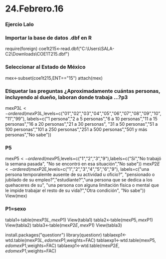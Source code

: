 # 24.Febrero.16
### Ejercio Lalo ###
### Importar la base de datos .dbf en R
require(foreign)
coe1t215<-read.dbf("C:\\Users\\SALA-C2\\Downloads\\COE1T215.dbf")

### Seleccionar al Estado de México
mex<-subset(coe1t215,ENT=="15") 
attach(mex)

### Etiquetar las preguntas ¿Aproximadamente cuántas personas, incluyendo al dueño, laboran donde trabaja ...?p3
mex$P3L<-ordered(mex$P3L,levels=c("01","02","03","04","05","06","07","08","09","10","11","99"),
labels=c("1 persona","2 a 5 personas","6 a 10 personas","11 a 15 personas","16 a 20 personas","21 a 30 personas",
"31 a 50 personas","51 a 100 personas","101 a 250 personas","251 a 500 personas","501 y más personas","No sabe"))

### P5
mex$P5<-ordered(mex$P5,levels=c("1","2","3","9"),labels=c("Sí","No trabajó la semana pasada",
"No se encontró en esa situación","No sabe"))
mex$P2E<-ordered(mex$P2E,levels=c("1","2","3","4","5","6","9"),
labels=c("una persona temporalemte ausente de su actividad u oficio?",
"pensionado o jubilado de su empleo?","estudiante?","una persona que se dedica a los quehaceres de su",
"una persona con alguna limitación fisica o mental que le impide trabajar el resto de su vida?","Otra condición",
"No sabe"))
View(mex)
  
### P1=sexo 
tabla1<-table(mex$P3L,mex$P1)
View(tabla1)
tabla2<-table(mex$P5,mex$P1)
View(tabla2)
tabla3<-table(mex$P2E,mex$P1)
View(tabla3)


install.packages("questionr")
library(questionr)
tablaexp1<-wtd.table(mex$P3L,edomex$P1,weights=FAC)
tablaexp1<-wtd.table(mex$P5,edomex$P1,weights=FAC)
tablaexp1<-wtd.table(mex$P2E,edomex$P1,weights=FAC)

